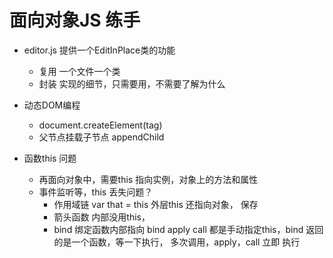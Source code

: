 # 面向对象JS 练手

- editor.js 提供一个EditInPlace类的功能
    - 复用
        一个文件一个类 
    - 封装
        实现的细节，只需要用，不需要了解为什么

- 动态DOM编程
    - document.createElement(tag)
    - 父节点挂载子节点
        appendChild

- 函数this 问题
    - 再面向对象中，需要this 指向实例，对象上的方法和属性
    - 事件监听等，this 丢失问题？
        - 作用域链
            var that = this  外层this 还指向对象， 保存
        - 箭头函数
            内部没用this，
        - bind 绑定函数内部指向
            bind apply call 都是手动指定this，bind 返回的是一个函数，等一下执行， 多次调用，apply，call 立即 执行
